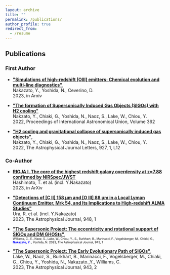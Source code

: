 ```yaml
---
layout: archive
title: ""
permalink: /publications/
author_profile: true
redirect_from:
  - /resume
---
```


## Publications
### First Author  
* __["Simulations of high-redshift [OIII] emitters: Chemical evolution and multi-line diagnostics"](https://arxiv.org/abs/2301.02416)__,  
  Nakazato, Y., Yoshida, N., Ceverino, D.  
  2023, in Arxiv

* __["The formation of Supersonically Induced Gas Objects (SIGOs) with H2 cooling"](https://ui.adsabs.harvard.edu/abs/2023IAUS..362...45N/abstract)__  
  Nakzato, Y., Chiaki, G., Yoshida, N., Naoz, S., Lake, W., Chiou, Y.    
 2022, Proceedings of International Astronomical Union, Volume 362
 
* __["H2 cooling and gravitational collapse of supersonically induced gas objects"](https://ui.adsabs.harvard.edu/abs/2022ApJ...927L..12N/abstract)__,  
 Nakzato, Y., Chiaki, G., Yoshida, N., Naoz, S., Lake, W., Chiou, Y.    
 2022, The Astrophysical Journal Letters, 927, 1, L12
 
### Co-Author 
* __[RIOJA I. The core of the highest redshift galaxy overdensity at z=7.88 confirmed by NIRSpec/JWST](https://ui.adsabs.harvard.edu/abs/2023arXiv230504741H/abstract)__  
 Hashimoto, T. et al. (incl. Y.Nakazato)  
 2023, in ArXiv
 
 
* __["Detections of [C II] 158 μm and [O III] 88 μm in a Local Lyman Continuum Emitter, Mrk 54, and Its Implications to High-redshift ALMA Studies"](https://ui.adsabs.harvard.edu/abs/2023ApJ...948....3U/abstract)__  
 Ura, R. et al. (incl. Y.Nakazato)  
 2023, The Astrophysical Journal, 948, 1
 
 
* __["The Supersonic Project: The eccentricity and rotational support of SIGOs and DM GHOSts"](https://ui.adsabs.harvard.edu/abs/2022arXiv221102066W/abstract)__,  
<span style="font-size: 65%; color: black;">Williams, C., E., Naoz, S., Lake, W., Chiou, Y., S., Burkhart, B., Marinacci, F., Vogelsberger, M., Chiaki, G., </span>
<span style="font-weight:bold;font-size: 65%; color: blue;"> Nakazato, Y. </span>
<span style="font-size: 65%; color: black;">, Yoshida, N.
2023, The Astrophysical Journal, 945, 1 </span>


* __["The Supersonic Project: The Early Evolutionary Path of SIGOs"](https://ui.adsabs.harvard.edu/abs/2022arXiv220805987L/abstract)__,  
 Lake, W., Naoz, S., Burkhart, B., Marinacci, F., Vogelsberger, M., Chiaki, G., Chiou, Y., Yoshida, N., Nakazato.,Y., Williams, C.  
2023, The Astrophysical Journal, 943, 2

